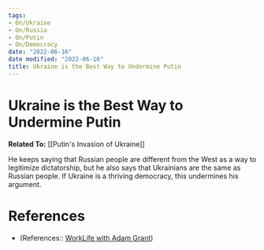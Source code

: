 ```yaml
---
tags:
- On/Ukraine
- On/Russia
- On/Putin
- On/Democracy
date: "2022-06-16"
date modified: "2022-06-16"
title: Ukraine is the Best Way to Undermine Putin
---
```


# Ukraine is the Best Way to Undermine Putin
**Related To:** [[Putin's Invasion of Ukraine]]

He keeps saying that Russian people are different from the West as a way to legitimize dictatorship, but he also says that Ukrainians are the same as Russian people. If Ukraine is a thriving democracy, this undermines his argument.

# References
- (References:: [WorkLife with Adam Grant](<[WorkLife with Adam Grant](https://pca.st/podcast/e8b5d250-f1ce-0135-c25e-7d73a919276a)>))

